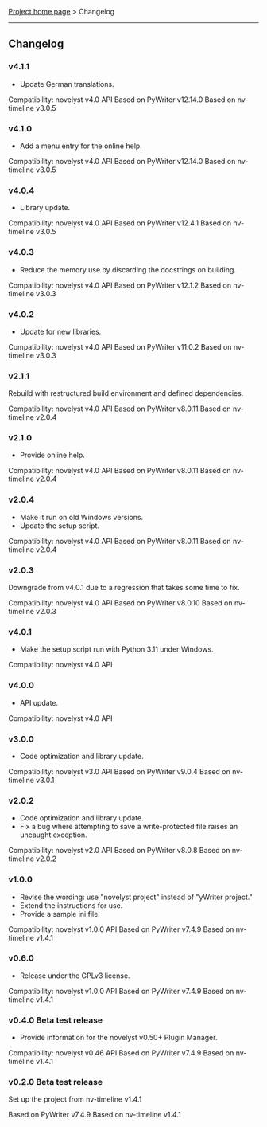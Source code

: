 [Project home page](index) > Changelog

------------------------------------------------------------------------

## Changelog


### v4.1.1

- Update German translations.

Compatibility: novelyst v4.0 API
Based on PyWriter v12.14.0
Based on nv-timeline v3.0.5

### v4.1.0

- Add a menu entry for the online help.

Compatibility: novelyst v4.0 API
Based on PyWriter v12.14.0
Based on nv-timeline v3.0.5

### v4.0.4

- Library update.

Compatibility: novelyst v4.0 API
Based on PyWriter v12.4.1
Based on nv-timeline v3.0.5

### v4.0.3

- Reduce the memory use by discarding the docstrings on building.

Compatibility: novelyst v4.0 API
Based on PyWriter v12.1.2
Based on nv-timeline v3.0.3

### v4.0.2

- Update for new libraries.

Compatibility: novelyst v4.0 API
Based on PyWriter v11.0.2
Based on nv-timeline v3.0.3

### v2.1.1

Rebuild with restructured build environment and defined dependencies.

Compatibility: novelyst v4.0 API
Based on PyWriter v8.0.11
Based on nv-timeline v2.0.4

### v2.1.0

- Provide online help.

Compatibility: novelyst v4.0 API
Based on PyWriter v8.0.11
Based on nv-timeline v2.0.4

### v2.0.4

- Make it run on old Windows versions.
- Update the setup script.

Compatibility: novelyst v4.0 API
Based on PyWriter v8.0.11
Based on nv-timeline v2.0.4

### v2.0.3

Downgrade from v4.0.1 due to a regression that takes some time to fix.

Compatibility: novelyst v4.0 API
Based on PyWriter v8.0.10
Based on nv-timeline v2.0.3

### v4.0.1

- Make the setup script run with Python 3.11 under Windows.

Compatibility: novelyst v4.0 API

### v4.0.0

- API update. 

Compatibility: novelyst v4.0 API

### v3.0.0

- Code optimization and library update. 

Compatibility: novelyst v3.0 API
Based on PyWriter v9.0.4
Based on nv-timeline v3.0.1

### v2.0.2

- Code optimization and library update. 
- Fix a bug where attempting to save a write-protected file raises an uncaught exception.

Compatibility: novelyst v2.0 API
Based on PyWriter v8.0.8
Based on nv-timeline v2.0.2

### v1.0.0

- Revise the wording: use "novelyst project" instead of "yWriter project."
- Extend the instructions for use.
- Provide a sample ini file.

Compatibility: novelyst v1.0.0 API
Based on PyWriter v7.4.9
Based on nv-timeline v1.4.1

### v0.6.0

- Release under the GPLv3 license.

Compatibility: novelyst v1.0.0 API
Based on PyWriter v7.4.9
Based on nv-timeline v1.4.1

### v0.4.0 Beta test release

- Provide information for the novelyst v0.50+ Plugin Manager.

Compatibility: novelyst v0.46 API
Based on PyWriter v7.4.9
Based on nv-timeline v1.4.1

### v0.2.0 Beta test release

Set up the project from nv-timeline v1.4.1

Based on PyWriter v7.4.9
Based on nv-timeline v1.4.1


